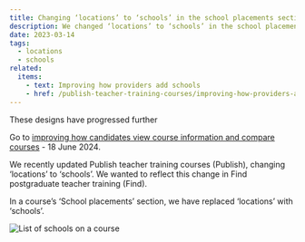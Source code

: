 ```yaml
---
title: Changing ‘locations’ to ‘schools’ in the school placements section
description: We changed ‘locations’ to ‘schools’ in the school placements section to more accurately describe what the locations are
date: 2023-03-14
tags:
  - locations
  - schools
related:
  items:
    - text: Improving how providers add schools
    - href: /publish-teacher-training-courses/improving-how-providers-add-schools/
---
```


<div class="govuk-inset-text">
  <p class="govuk-heading-s">
    These designs have progressed further
  </p>
  Go to <a href="https://becoming-a-teacher.design-history.education.gov.uk/find-teacher-training/improving-course-pages/?">improving how candidates view course information and compare courses</a> - 18 June 2024.
</div>

We recently updated Publish teacher training courses (Publish), changing ‘locations’ to ‘schools’. We wanted to reflect this change in Find postgraduate teacher training (Find).

In a course’s ‘School placements’ section, we have replaced ‘locations’ with ‘schools’.

![List of schools on a course](schools.png "List of schools on a course")
